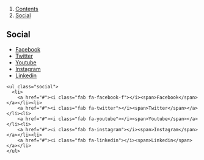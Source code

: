 <div class="breadcrumbs">
  <ol>
    <li><a href="/docs/core/contents">Contents</a></li>
    <li><a href="#">Social</a></li>
  </ol>
</div>

## Social

<ul class="social">
  <li>
    <a href="#"><i class="fab fa-facebook-f"></i><span>Facebook</span></a></li><li>
    <a href="#"><i class="fab fa-twitter"></i><span>Twitter</span></a></li><li>
    <a href="#"><i class="fab fa-youtube"></i><span>Youtube</span></a></li><li>
    <a href="#"><i class="fab fa-instagram"></i><span>Instagram</span></a></li><li>
    <a href="#"><i class="fab fa-linkedin"></i><span>Linkedin</span></a></li>
</ul>

    <ul class="social">
      <li>
        <a href="#"><i class="fab fa-facebook-f"></i><span>Facebook</span></a></li><li>
        <a href="#"><i class="fab fa-twitter"></i><span>Twitter</span></a></li><li>
        <a href="#"><i class="fab fa-youtube"></i><span>Youtube</span></a></li><li>
        <a href="#"><i class="fab fa-instagram"></i><span>Instagram</span></a></li><li>
        <a href="#"><i class="fab fa-linkedin"></i><span>Linkedin</span></a></li>
    </ul>